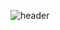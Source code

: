 ![header](https://capsule-render.vercel.app/api?type=venom&color=gradient&height=300&section=header&text=welcome-nl-nahyun's%20Github&fontSize=90&fontColor=333333)

